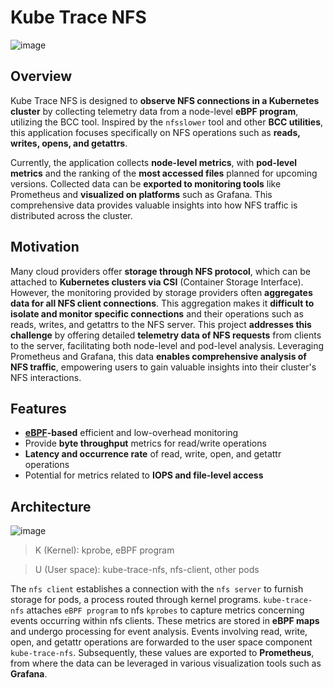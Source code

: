 # Kube Trace NFS

![image](https://github.com/4rivappa/kube-trace-nfs/assets/114223788/3e67ef41-13ca-424a-8c1c-e5fb0cc7ee26)

## Overview

Kube Trace NFS is designed to **observe NFS connections in a Kubernetes cluster** by collecting telemetry data from a node-level **eBPF program**, utilizing the BCC tool. Inspired by the `nfsslower` tool and other **BCC utilities**, this application focuses specifically on NFS operations such as **reads, writes, opens, and getattrs**.

Currently, the application collects **node-level metrics**, with **pod-level metrics** and the ranking of the **most accessed files** planned for upcoming versions. Collected data can be **exported to monitoring tools** like Prometheus and **visualized on platforms** such as Grafana. This comprehensive data provides valuable insights into how NFS traffic is distributed across the cluster.

## Motivation

Many cloud providers offer **storage through NFS protocol**, which can be attached to **Kubernetes clusters via CSI** (Container Storage Interface). However, the monitoring provided by storage providers often **aggregates data for all NFS client connections**. This aggregation makes it **difficult to isolate and monitor specific connections** and their operations such as reads, writes, and getattrs to the NFS server. This project **addresses this challenge** by offering detailed **telemetry data of NFS requests** from clients to the server, facilitating both node-level and pod-level analysis. Leveraging Prometheus and Grafana, this data **enables comprehensive analysis of NFS traffic**, empowering users to gain valuable insights into their cluster's NFS interactions.

## Features

- **[eBPF](https://ebpf.io/what-is-ebpf#what-is-ebpf)-based** efficient and low-overhead monitoring
- Provide **byte throughput** metrics for read/write operations
- **Latency and occurrence rate** of read, write, open, and getattr operations
- Potential for metrics related to **IOPS and file-level access**

## Architecture

![image](https://github.com/4rivappa/kube-trace-nfs/assets/114223788/7f87e006-0965-4363-986e-2fddd77f8304)

> K (Kernel): kprobe, eBPF program

> U (User space): kube-trace-nfs, nfs-client, other pods

The `nfs client` establishes a connection with the `nfs server` to furnish storage for pods, a process routed through kernel programs. `kube-trace-nfs` attaches `eBPF program` to nfs `kprobes` to capture metrics concerning events occurring within nfs clients. These metrics are stored in **eBPF maps** and undergo processing for event analysis. Events involving read, write, open, and getattr operations are forwarded to the user space component `kube-trace-nfs`. Subsequently, these values are exported to **Prometheus**, from where the data can be leveraged in various visualization tools such as **Grafana**.



